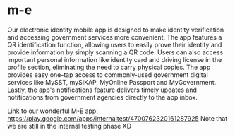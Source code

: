 # m-e
Our electronic identity mobile app is designed to make identity verification and accessing government services more convenient. The app features a QR identification function, allowing users to easily prove their identity and provide information by simply scanning a QR code. Users can also access important personal information like identity card and driving license in the profile section, eliminating the need to carry physical copies. The app provides easy one-tap access to commonly-used government digital services like MySST, mySIKAP, MyOnline Passport and MyGovernment. Lastly, the app's notifications feature delivers timely updates and notifications from government agencies directly to the app inbox.

Link to our wonderful M-E app: https://play.google.com/apps/internaltest/4700762320161287925
Note that we are still in the internal testing phase XD
